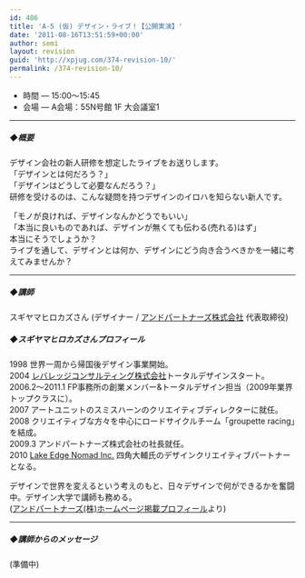 ```yaml
---
id: 486
title: 'A-5 (仮) デザイン・ライブ！【公開実演】'
date: '2011-08-16T13:51:59+00:00'
author: semi
layout: revision
guid: 'http://xpjug.com/374-revision-10/'
permalink: /374-revision-10/
---
```


- 時間 — 15:00～15:45
- 会場 — A会場：55N号館 1F 大会議室1

---

##### ◆概要

デザイン会社の新人研修を想定したライブをお送りします。  
「デザインとは何だろう？」  
「デザインはどうして必要なんだろう？」  
研修を受けるのは、こんな疑問を持つデザインのイロハを知らない新人です。

「モノが良ければ、デザインなんかどうでもいい」  
「本当に良いものであれば、デザインが無くても伝わる(売れる)はず」  
本当にそうでしょうか？  
ライブを通して、デザインとは何か、デザインにどう向き合うべきかを一緒に考えてみませんか？

---

##### ◆講師

スギヤマヒロカズさん (デザイナー / [アンドパートナーズ株式会社](http://andpartners.jp/) 代表取締役)

##### ◆スギヤマヒロカズさんプロフィール

1998 世界一周から帰国後デザイン事業開始。  
2004 [レバレッジコンサルティング株式会社](http://www.leverageconsulting.jp/)トータルデザインスタート。  
2006.2〜2011.1 FP事務所の創業メンバー&amp;トータルデザイン担当（2009年業界トップクラスに）。  
2007 アートユニットのスミスハーンのクリエイティブディレクターに就任。  
2008 クリエイティブな方々を中心にロードサイクルチーム「groupette racing」を結成。  
2009.3 アンドパートナーズ株式会社の社長就任。  
2010 [Lake Edge Nomad Inc.](http://www.lakeedgenomad.com/) 四角大輔氏のデザインクリエイティブパートナーとなる。

デザインで世界を変えるという考えのもと、日々デザインで何ができるかを奮闘中。デザイン大学で講師も務める。  
([アンドパートナーズ(株)ホームページ掲載プロフィール](http://andpartners.jp/who-we-are/sugiyama.html)より)

---

##### ◆講師からのメッセージ

(準備中)